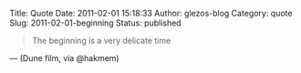Title: Quote
Date: 2011-02-01 15:18:33
Author: glezos-blog
Category: quote
Slug: 2011-02-01-beginning
Status: published

> The beginning is a very delicate time

&mdash; (Dune film, via @hakmem)
